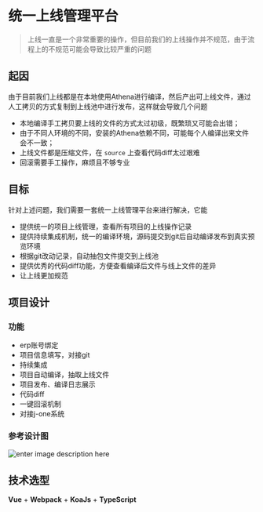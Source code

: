 # 统一上线管理平台

> 上线一直是一个非常重要的操作，但目前我们的上线操作并不规范，由于流程上的不规范可能会导致比较严重的问题

## 起因
由于目前我们上线都是在本地使用Athena进行编译，然后产出可上线文件，通过人工拷贝的方式复制到上线池中进行发布，这样就会导致几个问题

* 本地编译手工拷贝要上线的文件的方式太过初级，既繁琐又可能会出错；
* 由于不同人环境的不同，安装的Athena依赖不同，可能每个人编译出来文件会不一致；
* 上线文件都是压缩文件，在 `source` 上查看代码diff太过艰难
* 回滚需要手工操作，麻烦且不够专业

## 目标

针对上述问题，我们需要一套统一上线管理平台来进行解决，它能

* 提供统一的项目上线管理，查看所有项目的上线操作记录
* 提供持续集成机制，统一的编译环境，源码提交到git后自动编译发布到真实预览环境
* 根据git改动记录，自动抽包文件提交到上线池
* 提供优秀的代码diff功能，方便查看编译后文件与线上文件的差异
* 让上线更加规范

## 项目设计

### 功能

* erp账号绑定
* 项目信息填写，对接git
* 持续集成
* 项目自动编译，抽取上线文件
* 项目发布、编译日志展示
* 代码diff
* 一键回滚机制
* 对接j-one系统

### 参考设计图
![enter image description here](http://ww4.sinaimg.cn/large/49320207jw1fa4f072benj21160l2tcr.jpg)

## 技术选型

**Vue** + **Webpack** + **KoaJs** + **TypeScript**